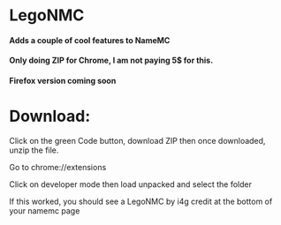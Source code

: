 # LegoNMC

#### Adds a couple of cool features to NameMC

#### Only doing ZIP for Chrome, I am not paying 5$ for this.

#### Firefox version coming soon

# Download:

Click on the green Code button, download ZIP then once downloaded, unzip the file.

Go to chrome://extensions

Click on developer mode then load unpacked and select the folder

If this worked, you should see a LegoNMC by i4g credit at the bottom of your namemc page
